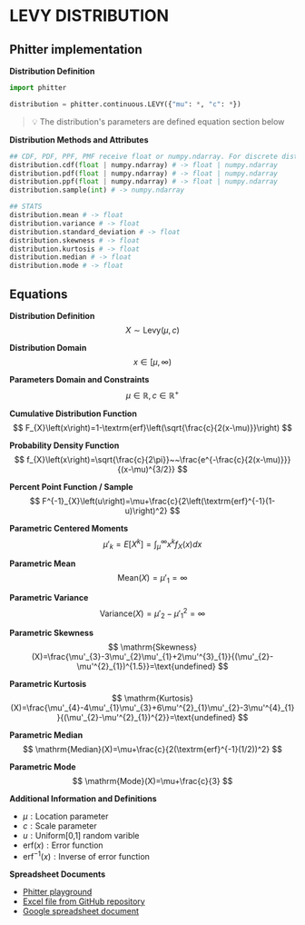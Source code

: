# LEVY DISTRIBUTION

## Phitter implementation

**Distribution Definition**

```python
import phitter

distribution = phitter.continuous.LEVY({"mu": *, "c": *})
```

> 💡 The distribution's parameters are defined equation section below

**Distribution Methods and Attributes**

```python
## CDF, PDF, PPF, PMF receive float or numpy.ndarray. For discrete distributions PMF instead of PDF. Parameters notation are in description of ditribution
distribution.cdf(float | numpy.ndarray) # -> float | numpy.ndarray
distribution.pdf(float | numpy.ndarray) # -> float | numpy.ndarray
distribution.ppf(float | numpy.ndarray) # -> float | numpy.ndarray
distribution.sample(int) # -> numpy.ndarray

## STATS
distribution.mean # -> float
distribution.variance # -> float
distribution.standard_deviation # -> float
distribution.skewness # -> float
distribution.kurtosis # -> float
distribution.median # -> float
distribution.mode # -> float
```

## Equations

**Distribution Definition**
$$ X\sim\mathrm{Levy}\left(\mu,c\right) $$

**Distribution Domain**
$$ x\in [\mu,\infty) $$

**Parameters Domain and Constraints**
$$ \mu\in\mathbb{R}, c\in\mathbb{R}^{+} $$

**Cumulative Distribution Function**
$$ F_{X}\left(x\right)=1-\textrm{erf}\left(\sqrt{\frac{c}{2(x-\mu)}}\right) $$

**Probability Density Function**
$$ f_{X}\left(x\right)=\sqrt{\frac{c}{2\pi}}~~\frac{e^{-\frac{c}{2(x-\mu)}}}{(x-\mu)^{3/2}} $$

**Percent Point Function / Sample**
$$ F^{-1}_{X}\left(u\right)=\mu+\frac{c}{2\left(\textrm{erf}^{-1}(1-u)\right)^2} $$

**Parametric Centered Moments**
$$ \mu'_{k}=E[X^k]=\int_{\mu }^{\infty }x^{k}f_{X}\left(x\right)dx $$

**Parametric Mean**
$$ \mathrm{Mean}(X)=\mu'_{1}=\infty $$

**Parametric Variance**
$$ \mathrm{Variance}(X)=\mu'_{2}-\mu'^{2}_{1}=\infty $$

**Parametric Skewness**
$$ \mathrm{Skewness}(X)=\frac{\mu'_{3}-3\mu'_{2}\mu'_{1}+2\mu'^{3}_{1}}{(\mu'_{2}-\mu'^{2}_{1})^{1.5}}=\text{undefined} $$

**Parametric Kurtosis**
$$ \mathrm{Kurtosis}(X)=\frac{\mu'_{4}-4\mu'_{1}\mu'_{3}+6\mu'^{2}_{1}\mu'_{2}-3\mu'^{4}_{1}}{(\mu'_{2}-\mu'^{2}_{1})^{2}}=\text{undefined} $$

**Parametric Median**
$$ \mathrm{Median}(X)=\mu+\frac{c}{2(\textrm{erf}^{-1}(1/2))^2} $$

**Parametric Mode**
$$ \mathrm{Mode}(X)=\mu+\frac{c}{3} $$

**Additional Information and Definitions**
- $\mu:\text{Location parameter}$
- $c:\text{Scale parameter}$
- $u:\text{Uniform[0,1] random varible}$
- $\mathrm{erf}(x):\text{Error function}$
- $\mathrm{erf}^{-1}(x):\text{Inverse of error function}$

**Spreadsheet Documents**

-   [Phitter playground](https://phitter.io/distributions/continuous/levy)
-   [Excel file from GitHub repository](https://github.com/phitterio/phitter-files/blob/main/continuous/levy.xlsx)
-   [Google spreadsheet document](https://docs.google.com/spreadsheets/d/1OIA4C6iqhwK0Y17wb_O5ce9YXy4JIBf1yq3TqcmDp3U)
    